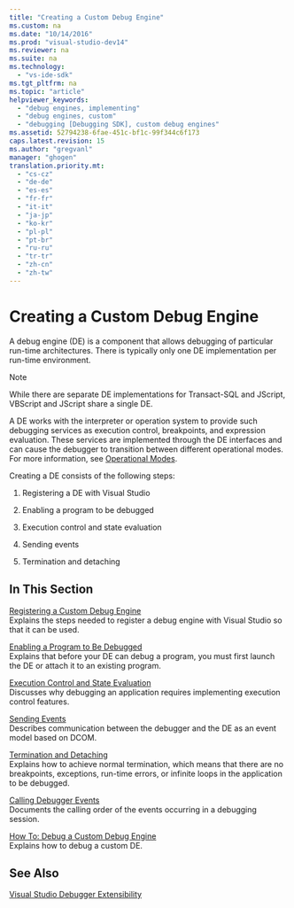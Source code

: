 ```yaml
---
title: "Creating a Custom Debug Engine"
ms.custom: na
ms.date: "10/14/2016"
ms.prod: "visual-studio-dev14"
ms.reviewer: na
ms.suite: na
ms.technology: 
  - "vs-ide-sdk"
ms.tgt_pltfrm: na
ms.topic: "article"
helpviewer_keywords: 
  - "debug engines, implementing"
  - "debug engines, custom"
  - "debugging [Debugging SDK], custom debug engines"
ms.assetid: 52794238-6fae-451c-bf1c-99f344c6f173
caps.latest.revision: 15
ms.author: "gregvanl"
manager: "ghogen"
translation.priority.mt: 
  - "cs-cz"
  - "de-de"
  - "es-es"
  - "fr-fr"
  - "it-it"
  - "ja-jp"
  - "ko-kr"
  - "pl-pl"
  - "pt-br"
  - "ru-ru"
  - "tr-tr"
  - "zh-cn"
  - "zh-tw"
---
```

# Creating a Custom Debug Engine
A debug engine (DE) is a component that allows debugging of particular run-time architectures. There is typically only one DE implementation per run-time environment.  
  
> [!NOTE]
>  While there are separate DE implementations for Transact-SQL and JScript, VBScript and JScript share a single DE.  
  
 A DE works with the interpreter or operation system to provide such debugging services as execution control, breakpoints, and expression evaluation. These services are implemented through the DE interfaces and can cause the debugger to transition between different operational modes. For more information, see [Operational Modes](../extensibility/operational-modes.md).  
  
 Creating a DE consists of the following steps:  
  
1.  Registering a DE with Visual Studio  
  
2.  Enabling a program to be debugged  
  
3.  Execution control and state evaluation  
  
4.  Sending events  
  
5.  Termination and detaching  
  
## In This Section  
 [Registering a Custom Debug Engine](../extensibility/registering-a-custom-debug-engine.md)  
 Explains the steps needed to register a debug engine with Visual Studio so that it can be used.  
  
 [Enabling a Program to Be Debugged](../extensibility/enabling-a-program-to-be-debugged.md)  
 Explains that before your DE can debug a program, you must first launch the DE or attach it to an existing program.  
  
 [Execution Control and State Evaluation](../extensibility/execution-control-and-state-evaluation.md)  
 Discusses why debugging an application requires implementing execution control features.  
  
 [Sending Events](../extensibility/sending-events.md)  
 Describes communication between the debugger and the DE as an event model based on DCOM.  
  
 [Termination and Detaching](../extensibility/termination-and-detaching.md)  
 Explains how to achieve normal termination, which means that there are no breakpoints, exceptions, run-time errors, or infinite loops in the application to be debugged.  
  
 [Calling Debugger Events](../extensibility/calling-debugger-events.md)  
 Documents the calling order of the events occurring in a debugging session.  
  
 [How To: Debug a Custom Debug Engine](../extensibility/how-to--debug-a-custom-debug-engine.md)  
 Explains how to debug a custom DE.  
  
## See Also  
 [Visual Studio Debugger Extensibility](../extensibility/visual-studio-debugger-extensibility.md)
